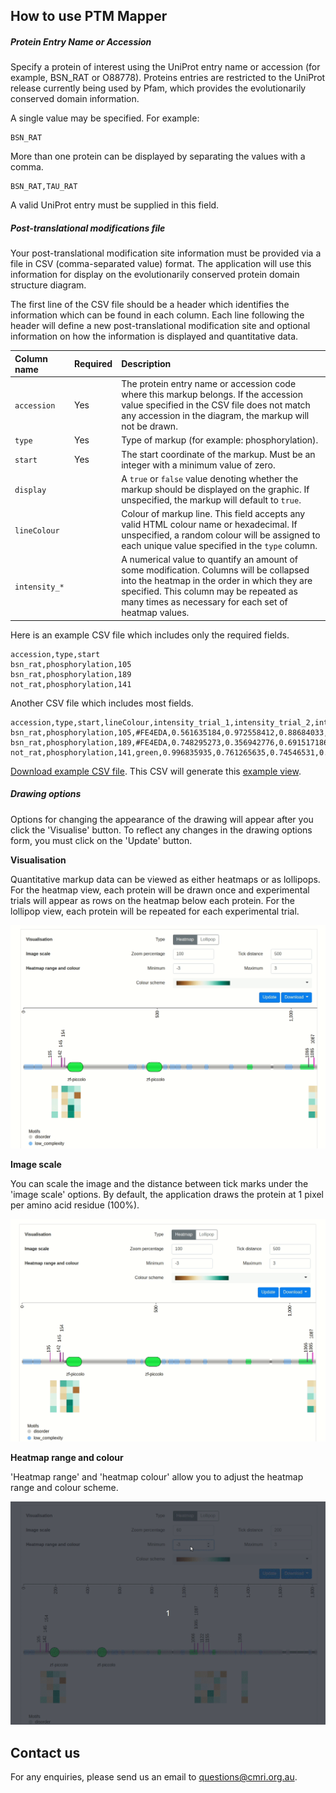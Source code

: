 ## How to use PTM Mapper

##### Protein Entry Name or Accession

Specify a protein of interest using the UniProt entry name or accession (for example, BSN_RAT or O88778). Proteins entries are restricted to the UniProt release currently being used by Pfam, which provides the evolutionarily conserved domain information.

A single value may be specified. For example:

```
BSN_RAT
```

More than one protein can be displayed by separating the values with a comma.

```
BSN_RAT,TAU_RAT
```

A valid UniProt entry must be supplied in this field.

##### Post-translational modifications file

Your post-translational modification site information must be provided via a file in CSV (comma-separated value) format. The application will use this information for display on the evolutionarily conserved protein domain structure diagram.

The first line of the CSV file should be a header which identifies the information which can be found in each column. Each line following the header will define a new post-translational modification site and optional information on how the information is displayed and quantitative data.

|Column name|Required|Description|
|:-|:-|:-|
|`accession`|Yes|The protein entry name or accession code where this markup belongs. If the accession value specified in the CSV file does not match any accession in the diagram, the markup will not be drawn.|
|`type`|Yes|Type of markup (for example: phosphorylation).|
|`start`|Yes|The start coordinate of the markup. Must be an integer with a minimum value of zero.|
|`display`||A `true` or `false` value denoting whether the markup should be displayed on the graphic. If unspecified, the markup will default to `true`.|
|`lineColour`||Colour of markup line. This field accepts any valid HTML colour name or hexadecimal. If unspecified, a random colour will be assigned to each unique value specified in the `type` column.|
|`intensity_*`||A numerical value to quantify an amount of some modification. Columns will be collapsed into the heatmap in the order in which they are specified. This column may be repeated as many times as necessary for each set of heatmap values.|

Here is an example CSV file which includes only the required fields.

```
accession,type,start
bsn_rat,phosphorylation,105
bsn_rat,phosphorylation,189
not_rat,phosphorylation,141
```

Another CSV file which includes most fields.

```
accession,type,start,lineColour,intensity_trial_1,intensity_trial_2,intensity_trial_3,intensity_trial_4,intensity_trial_5
bsn_rat,phosphorylation,105,#FE4EDA,0.561635184,0.972558412,0.88684033,0.595734213,0.805348794
bsn_rat,phosphorylation,189,#FE4EDA,0.748295273,0.356942776,0.691517186,0.332498155,0.5100571
not_rat,phosphorylation,141,green,0.996835935,0.761265635,0.74546531,0.285868099,0.513450914
```

[Download example CSV file](/example-csv). This CSV will generate this [example view](/example).

##### Drawing options

Options for changing the appearance of the drawing will appear after you click the 'Visualise' button. To reflect any changes in the drawing options form, you must click on the 'Update' button.

**Visualisation**

Quantitative markup data can be viewed as either heatmaps or as lollipops. For the heatmap view, each protein will be drawn once and experimental trials will appear as rows on the heatmap below each protein. For the lollipop view, each protein will be repeated for each experimental trial.

![](./static/images/draw-opts-vistype.gif)

**Image scale**

You can scale the image and the distance between tick marks under the 'image scale' options. By default, the application draws the protein at 1 pixel per amino acid residue (100%).

![](./static/images/draw-opts-scale.gif)

**Heatmap range and colour**

'Heatmap range' and 'heatmap colour' allow you to adjust the heatmap range and colour scheme.

![](./static/images/draw-opts-heatmap.gif)

## Contact us

For any enquiries, please send us an email to [questions@cmri.org.au](mailto:questions@cmri.org.au).
